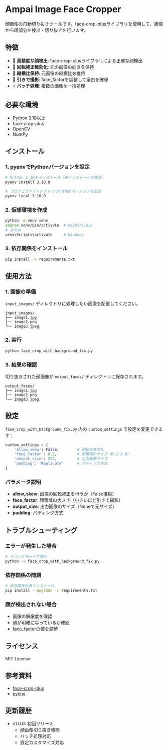 # Ampai Image Face Cropper

顔画像の自動切り抜きツールです。face-crop-plusライブラリを使用して、画像から顔部分を検出・切り抜きを行います。

## 特徴

- 🎯 **高精度な顔検出**: face-crop-plusライブラリによる正確な顔検出
- 🔄 **回転補正無効化**: 元の画像の向きを保持
- 📏 **縦横比保持**: 元画像の縦横比を維持
- 🎨 **引きで撮影**: face_factorを調整して余白を確保
- ⚡ **バッチ処理**: 複数の画像を一括処理

## 必要な環境

- Python 3.10以上
- face-crop-plus
- OpenCV
- NumPy

## インストール

### 1. pyenvでPythonバージョンを設定

```bash
# Python 3.10をインストール（未インストールの場合）
pyenv install 3.10.0

# プロジェクトディレクトリでPythonバージョンを設定
pyenv local 3.10.0
```

### 2. 仮想環境を作成

```bash
python -m venv venv
source venv/bin/activate  # macOS/Linux
# または
venv\Scripts\activate     # Windows
```

### 3. 依存関係をインストール

```bash
pip install -r requirements.txt
```

## 使用方法

### 1. 画像の準備

`input_images/` ディレクトリに処理したい画像を配置してください。

```
input_images/
├── image1.jpg
├── image2.png
└── image3.jpeg
```

### 2. 実行

```bash
python face_crop_with_background_fix.py
```

### 3. 結果の確認

切り抜きされた顔画像が `output_faces/` ディレクトリに保存されます。

```
output_faces/
├── image1.jpg
├── image2.png
└── image3.jpeg
```

## 設定

`face_crop_with_background_fix.py` 内の `custom_settings` で設定を変更できます：

```python
custom_settings = {
    'allow_skew': False,        # 回転を無効化
    'face_factor': 0.6,         # 顔領域のサイズ（0.1-1.0）
    'output_size': 256,         # 出力画像サイズ
    'padding': 'Replicate'      # パディング方式
}
```

### パラメータ説明

- **allow_skew**: 画像の回転補正を行うか（False推奨）
- **face_factor**: 顔領域の大きさ（小さいほど引きで撮影）
- **output_size**: 出力画像のサイズ（Noneで元サイズ）
- **padding**: パディング方式

## トラブルシューティング

### エラーが発生した場合

```bash
# デバッグモードで実行
python -v face_crop_with_background_fix.py
```

### 依存関係の問題

```bash
# 依存関係を再インストール
pip install --upgrade -r requirements.txt
```

### 顔が検出されない場合

- 画像の解像度を確認
- 顔が明確に写っているか確認
- face_factorの値を調整

## ライセンス

MIT License

## 参考資料

- [face-crop-plus](https://github.com/mantasu/face-crop-plus)
- [pyenv](https://github.com/pyenv/pyenv)

## 更新履歴

- v1.0.0: 初回リリース
  - 顔画像切り抜き機能
  - バッチ処理対応
  - 設定カスタマイズ対応 
